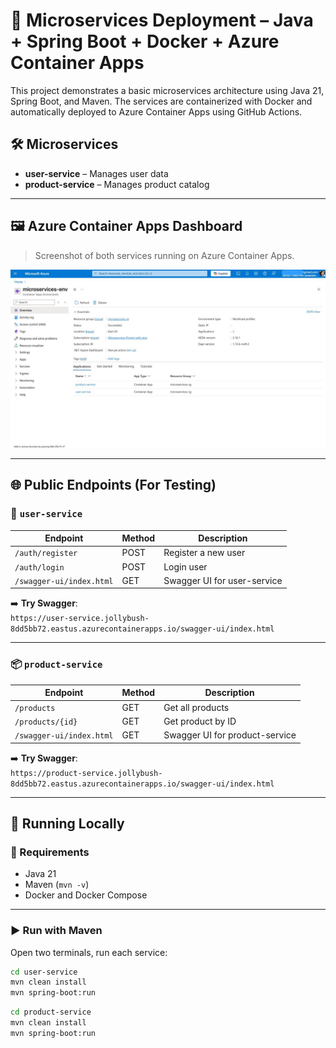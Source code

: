 # 🧩 Microservices Deployment – Java + Spring Boot + Docker + Azure Container Apps

This project demonstrates a basic microservices architecture using Java 21, Spring Boot, and Maven. The services are containerized with Docker and automatically deployed to Azure Container Apps using GitHub Actions.

## 🛠️ Microservices

- **user-service** – Manages user data
- **product-service** – Manages product catalog

---

## 🖼️ Azure Container Apps Dashboard

> Screenshot of both services running on Azure Container Apps.

![Azure Container Apps Screenshot](./screenshots/azure-container-apps-dashboard.jpeg)

---

## 🌐 Public Endpoints (For Testing)

### 🔐 `user-service`

| Endpoint                  | Method | Description                  |
|---------------------------|--------|------------------------------|
| `/auth/register`          | POST   | Register a new user          |
| `/auth/login`             | POST   | Login user                   |
| `/swagger-ui/index.html`  | GET    | Swagger UI for user-service  |

➡️ **Try Swagger**:  
`https://user-service.jollybush-8dd5bb72.eastus.azurecontainerapps.io/swagger-ui/index.html`

---

### 📦 `product-service`

| Endpoint                  | Method | Description                    |
|---------------------------|--------|--------------------------------|
| `/products`               | GET    | Get all products               |
| `/products/{id}`          | GET    | Get product by ID              |
| `/swagger-ui/index.html`  | GET    | Swagger UI for product-service |

➡️ **Try Swagger**:  
`https://product-service.jollybush-8dd5bb72.eastus.azurecontainerapps.io/swagger-ui/index.html`

---

## 🚀 Running Locally

### 🔧 Requirements

- Java 21
- Maven (`mvn -v`)
- Docker and Docker Compose

---

### ▶️ Run with Maven

Open two terminals, run each service:

```bash
cd user-service
mvn clean install
mvn spring-boot:run 
```
```bash
cd product-service
mvn clean install
mvn spring-boot:run 
```
